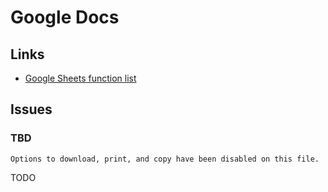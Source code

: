 # Google Docs

## Links

- [Google Sheets function list](https://support.google.com/docs/table/25273?hl=en)

## Issues

### TBD

```log
Options to download, print, and copy have been disabled on this file.
```

TODO

<!--
https://docs.google.com/spreadsheets/u/1/d/<document-id>/preview
-->
